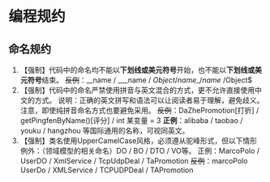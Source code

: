 # 编程规约

## 命名规约

1. 【强制】代码中的命名均不能以**下划线或美元符号**开始，也不能以**下划线或美元符号**结束。
    ~~反例~~：_\_name / _\_\_name / $Object / name\_ /name$ /Object$
2. 【强制】代码中的命名严禁使用拼音与英文混合的方式，更不允许直接使用中文的方式。
    说明：正确的英文拼写和语法可以让阅读者易于理解，避免歧义。注意，即使纯拼音命名方式也要避免采用。
    ~~反例~~：DaZhePromotion\[打折\] / getPingfenByName\(\)\[评分\] / int 某变量 = 3
    **正例**：alibaba / taobao / youku / hangzhou 等国际通用的名称，可视同英文。
3. 【强制】类名使用UpperCamelCase风格，必须遵从驼峰形式，但以下情形例外：（领域模型的相关命名）DO / BO / DTO / VO等。
    正例：MarcoPolo / UserDO / XmlService / TcpUdpDeal / TaPromotion
    ~~反例~~：marcoPolo  UserDo / XMLService / TCPUDPDeal / TAPromotion



